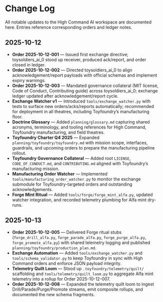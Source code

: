 # Change Log

All notable updates to the High Command AI workspace are documented here. Entries reference corresponding orders and ledger notes.

## 2025-10-12

- **Order 2025-10-12-001** — Issued first exchange directive; toysoldiers_ai_0 stood up receiver, produced ack/report, and order closed in ledger.
- **Order 2025-10-12-002** — Directed toysoldiers_ai_0 to align acknowledgement/report payloads with official schemas and implement expiry warnings.
- **Order 2025-10-12-003** — Mandated governance collateral (MIT license, Code of Conduct, Contributing guide) across toysoldiers_ai_0; exchange ledger updated after acknowledgement/report cycle.
- **Exchange Watcher v1** — Introduced `tools/exchange_watcher.py` with tests to surface new orders/acks/reports automatically; recommended for deployment in all theatres, including Toyfoundry’s manufacturing floor.
- **Doctrine Glossary** — Added `planning/glossary.md` capturing shared acronyms, terminology, and tooling references for High Command, Toyfoundry manufacturing, and field theatres.
- **Toyfoundry Charter Q4 2025** — Expanded `planning/toyfoundry/toyfoundry.md` with mission scope, interfaces, guardrails, and upcoming orders to prepare the manufacturing pipeline rollout.
- **Toyfoundry Governance Collateral** — Added root `LICENSE`, `CODE_OF_CONDUCT.md`, and `CONTRIBUTING.md` aligned with Toyfoundry’s manufacturing mission.
- **Manufacturing Order Watcher** — Implemented `tools/manufacturing_order_watcher.py` to monitor the exchange submodule for Toyfoundry-targeted orders and outstanding acknowledgements.
- **Forge Mint Ritual** — Added `tools/forge/forge_mint_alfa.py`, updated watcher integration, and recorded telemetry plumbing for Alfa mint dry-runs.

## 2025-10-13

- **Order 2025-10-12-005** — Delivered Forge ritual stubs (`forge_drill_alfa.py`, `forge_parade_alfa.py`, `forge_purge_alfa.py`, `forge_promote_alfa.py`) with shared telemetry logging and published `planning/toyfoundry/production_plan.md`.
- **Exchange Automation** — Added `tools/exchange_watcher.py` and `tools/schema_validator.py` to keep Toyfoundry in sync with High Command orders and enforce JSON payload integrity.
- **Telemetry Quilt Loom** — Stood up `.toyfoundry/telemetry/quilt/` scaffolding and `tools/telemetry/quilt_loom.py` to aggregate Alfa mint telemetry into a rollup for Order 2025-10-12-007.
- **Order 2025-10-12-008** — Expanded the telemetry quilt loom to ingest Drill/Parade/Purge/Promote streams, emit composite rollups, and documented the new schema fragments.
